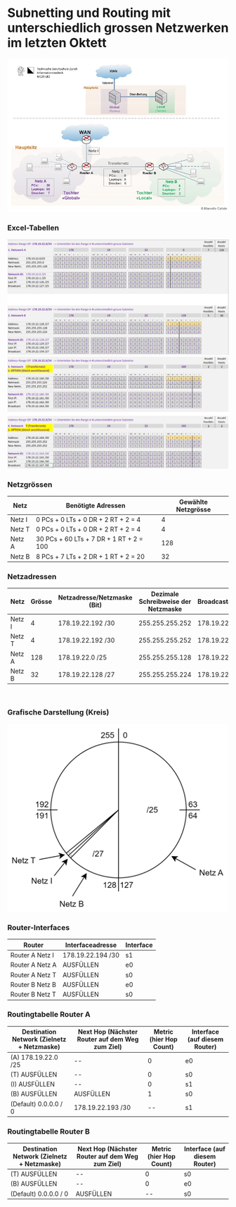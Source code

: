 # Subnetting und Routing mit unterschiedlich grossen Netzwerken im letzten Oktett

<img src="../../Bilder/N3/P3 Bild4.png">

<br>

### Excel-Tabellen

<img src="../../Bilder/N3/P3 Bild7.png">
<img src="../../Bilder/N3/P3 Bild8.png">

<br>

### Netzgrössen

| Netz | Benötigte Adressen | Gewählte  Netzgrösse |
|------|-----------|----------------|
| Netz I | 0 PCs + 0 LTs + 0 DR + 2 RT + 2 = 4  | 4 |
| Netz T | 0 PCs + 0 LTs + 0 DR + 2 RT + 2 = 4 | 4 |
| Netz A | 30 PCs + 60 LTs + 7 DR + 1 RT + 2 = 100 | 128 |
| Netz B | 8 PCs + 7 LTs + 2 DR + 1 RT + 2 = 20 | 32 |

### Netzadressen

| Netz   | Grösse | Netzadresse/Netzmaske (Bit) | Dezimale Schreibweise der Netzmaske | Broadcastadresse |
|--------|-----|-----|-----|-----|
| Netz I | 4 | 178.19.22.192 /30 | 255.255.255.252 | 178.19.22.127 |
| Netz T | 4 | 178.19.22.192 /30 | 255.255.255.252 | 178.19.22.159 |
| Netz A | 128 | 178.19.22.0 /25 | 255.255.255.128 | 178.19.22.191 |
| Netz B | 32 | 178.19.22.128 /27 | 255.255.255.224 | 178.19.22.223 |

<br>

### Grafische Darstellung (Kreis)

<img src="../../Bilder/N3/P3 Bild5.png">

<br>

### Router-Interfaces

| **Router**      | **Interfaceadresse** | **Interface** |
|-----------------|----------------------|---------------|
| Router A Netz I | 178.19.22.194 /30    | s1            |
| Router A Netz A | AUSFÜLLEN            | e0            |
| Router A Netz T | AUSFÜLLEN            | s0            |
| Router B Netz B | AUSFÜLLEN            | e0            |
| Router B Netz T | AUSFÜLLEN            | s0            |

### Routingtabelle Router A

| **Destination Network** (Zielnetz + Netzmaske) | **Next Hop** (Nächster Router auf dem Weg zum Ziel) | **Metric** (hier Hop Count)  | **Interface** (auf diesem Router) |
|-----|------|----------|------|
| (A) 178.19.22.0 /25   | -- | 0 | e0 |
| (T) AUSFÜLLEN         | -- | 0 | s0 |
| (I) AUSFÜLLEN         | -- | 0 | s1 |
| (B) AUSFÜLLEN         | AUSFÜLLEN | 1 | s0 |
| (Default) 0.0.0.0 / 0 | 178.19.22.193 /30 | -- | s1 |

### Routingtabelle Router B

| **Destination Network**  (Zielnetz + Netzmaske) | **Next Hop** (Nächster Router auf dem Weg zum Ziel) | **Metric** (hier Hop Count)  | **Interface** (auf diesem Router) |
|--------|-------|-------|---------|
| (T) AUSFÜLLEN  | -- | 0 | s0 |
| (B) AUSFÜLLEN  | -- | 0 | e0 |
| (Default) 0.0.0.0 / 0 | AUSFÜLLEN | -- | s0 |

